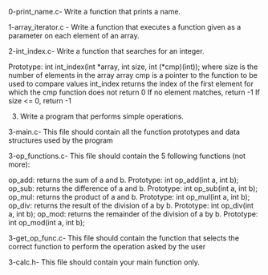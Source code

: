 0-print_name.c- Write a function that prints a name.

1-array_iterator.c - Write a function that executes a function given as a parameter on each element of an array.

2-int_index.c- Write a function that searches for an integer.

Prototype: int int_index(int *array, int size, int (*cmp)(int));
where size is the number of elements in the array array
cmp is a pointer to the function to be used to compare values
int_index returns the index of the first element for which the cmp function does not return 0
If no element matches, return -1
If size <= 0, return -1

3. Write a program that performs simple operations.

3-main.c- This file should contain all the function prototypes and data structures used by the program

3-op_functions.c- This file should contain the 5 following functions (not more):

op_add: returns the sum of a and b. Prototype: int op_add(int a, int b);
op_sub: returns the difference of a and b. Prototype: int op_sub(int a, int b);
op_mul: returns the product of a and b. Prototype: int op_mul(int a, int b);
op_div: returns the result of the division of a by b. Prototype: int op_div(int a, int b);
op_mod: returns the remainder of the division of a by b. Prototype: int op_mod(int a, int b);

3-get_op_func.c- This file should contain the function that selects the correct function to perform the operation asked by the user

3-calc.h- This file should contain your main function only.
